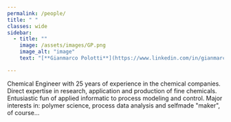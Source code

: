 ```yaml
---
permalink: /people/
title: " "
classes: wide
sidebar:
  - title: ""
    image: /assets/images/GP.png
    image_alt: "image"
    text: "[**Gianmarco Polotti**](https://www.linkedin.com/in/gianmarco-polotti-ab0136/)"

---
```


 Chemical Engineer with 25 years of experience in the chemical companies. Direct expertise in research, application and production of fine chemicals.
 Entusiastic fun of applied informatic to process modeling and control. Major interests in: polymer science, process data analysis and selfmade "maker", of course...